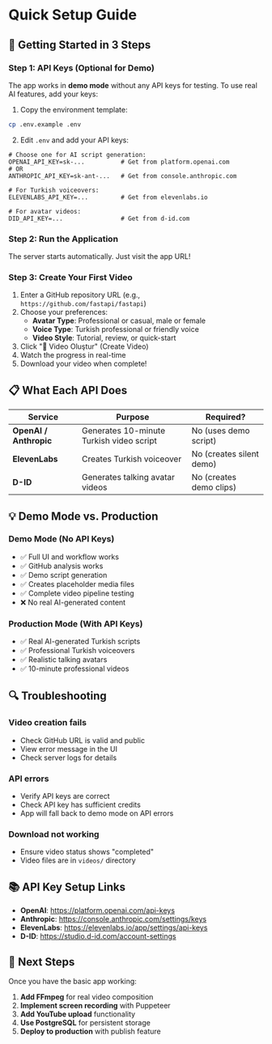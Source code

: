 # Quick Setup Guide

## 🚀 Getting Started in 3 Steps

### Step 1: API Keys (Optional for Demo)

The app works in **demo mode** without any API keys for testing. To use real AI features, add your keys:

1. Copy the environment template:
```bash
cp .env.example .env
```

2. Edit `.env` and add your API keys:
```env
# Choose one for AI script generation:
OPENAI_API_KEY=sk-...          # Get from platform.openai.com
# OR
ANTHROPIC_API_KEY=sk-ant-...   # Get from console.anthropic.com

# For Turkish voiceovers:
ELEVENLABS_API_KEY=...         # Get from elevenlabs.io

# For avatar videos:
DID_API_KEY=...                # Get from d-id.com
```

### Step 2: Run the Application

The server starts automatically. Just visit the app URL!

### Step 3: Create Your First Video

1. Enter a GitHub repository URL (e.g., `https://github.com/fastapi/fastapi`)
2. Choose your preferences:
   - **Avatar Type**: Professional or casual, male or female
   - **Voice Type**: Turkish professional or friendly voice
   - **Video Style**: Tutorial, review, or quick-start
3. Click "🚀 Video Oluştur" (Create Video)
4. Watch the progress in real-time
5. Download your video when complete!

## 📋 What Each API Does

| Service | Purpose | Required? |
|---------|---------|-----------|
| **OpenAI / Anthropic** | Generates 10-minute Turkish video script | No (uses demo script) |
| **ElevenLabs** | Creates Turkish voiceover | No (creates silent demo) |
| **D-ID** | Generates talking avatar videos | No (creates demo clips) |

## 💡 Demo Mode vs. Production

### Demo Mode (No API Keys)
- ✅ Full UI and workflow works
- ✅ GitHub analysis works
- ✅ Demo script generation
- ✅ Creates placeholder media files
- ✅ Complete video pipeline testing
- ❌ No real AI-generated content

### Production Mode (With API Keys)
- ✅ Real AI-generated Turkish scripts
- ✅ Professional Turkish voiceovers
- ✅ Realistic talking avatars
- ✅ 10-minute professional videos

## 🔍 Troubleshooting

### Video creation fails
- Check GitHub URL is valid and public
- View error message in the UI
- Check server logs for details

### API errors
- Verify API keys are correct
- Check API key has sufficient credits
- App will fall back to demo mode on API errors

### Download not working
- Ensure video status shows "completed"
- Video files are in `videos/` directory

## 📚 API Key Setup Links

- **OpenAI**: https://platform.openai.com/api-keys
- **Anthropic**: https://console.anthropic.com/settings/keys
- **ElevenLabs**: https://elevenlabs.io/app/settings/api-keys
- **D-ID**: https://studio.d-id.com/account-settings

## 🎯 Next Steps

Once you have the basic app working:

1. **Add FFmpeg** for real video composition
2. **Implement screen recording** with Puppeteer
3. **Add YouTube upload** functionality
4. **Use PostgreSQL** for persistent storage
5. **Deploy to production** with publish feature

